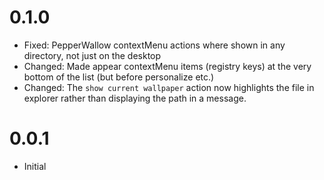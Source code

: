# 0.1.0
- Fixed: PepperWallow contextMenu actions where shown in any directory, not just on the desktop
- Changed: Made appear contextMenu items (registry keys) at the very bottom of the list (but before personalize etc.)
- Changed: The `show current wallpaper` action now highlights the file in explorer rather than displaying the path in a message.

# 0.0.1
- Initial